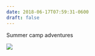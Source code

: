 ```yaml
---
date: 2018-06-17T07:59:31-0600
draft: false
---
```




Summer camp adventures

![](/images/2018/f6a87a6b0c.jpg)



